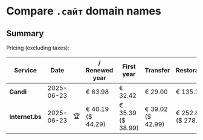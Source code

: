 # Compare `.сайт` domain names

## Summary

Pricing (excluding taxes):

| Service | Date |  | / Renewed year | First year | Transfer | Restoration |
|--|--|--|--|--|--|--|
| **Gandi** | 2025-06-23 |  | € 63.98 | € 32.42 | € 29.00 | € 135.14 |
| **Internet.bs** | 2025-06-23 | 🏆 | € 40.19<br>($ 44.29) | € 35.39<br>($ 38.99) | € 39.02<br>($ 42.99) | € 252.85<br>($ 278.59) |
